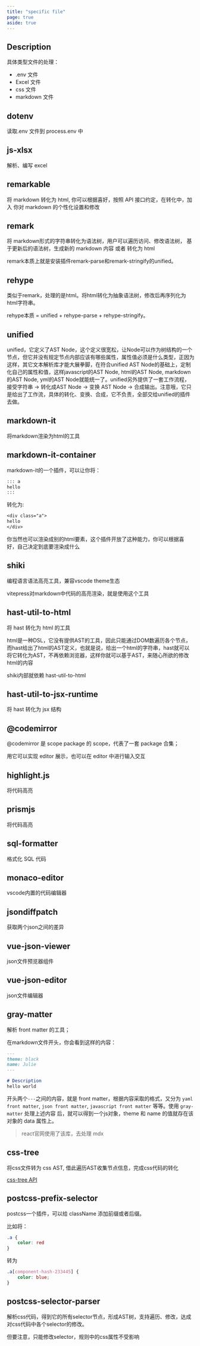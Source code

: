 ```yaml
---
title: "specific file"
page: true
aside: true
---
```


## Description

具体类型文件的处理：

- .env 文件
- Excel 文件
- css 文件
- markdown 文件

## dotenv

读取.env 文件到 process.env 中

## js-xlsx

解析、编写 excel

## remarkable

将 markdown 转化为 html, 你可以根据喜好，按照 API 接口约定，在转化中，加入
你对 markdown 的个性化设置和修改

## remark

将 markdown形式的字符串转化为语法树，用户可以遍历访问、修改语法树，
基于更新后的语法树，生成新的 markdown 内容 或者 转化为 html

remark本质上就是安装插件remark-parse和remark-stringify的unified。

## rehype

类似于remark，处理的是html。将html转化为抽象语法树，修改后再序列化为html字符串。

rehype本质 = unified + rehype-parse + rehype-stringify。


## unified

unified，它定义了AST Node，这个定义很宽松，让Node可以作为树结构的一个节点，但它并没有规定节点内部应该有哪些属性，属性值必须是什么类型，正因为这样，其它文本解析库才能大展拳脚，在符合unified AST Node的基础上，定制化自己的属性和值，这样javascript的AST Node, html的AST Node, markdown的AST Node, yml的AST Node就能统一了。unified另外提供了一套工作流程，接受字符串 -> 转化成AST Node -> 变换 AST Node -> 合成输出。注意哦，它只是给出了工作流，具体的转化、变换、合成，它不负责，全部交给unified的插件去做。

## markdown-it
将markdown渲染为html的工具

## markdown-it-container
markdown-it的一个插件，可以让你将：

```txt
::: a
hello
:::
```

转化为:

```txt
<div class="a">
hello
</div>
```

你当然也可以渲染成别的html要素，这个插件开放了这种能力，你可以根据喜好，自己决定到底要渲染成什么

## shiki
编程语言语法高亮工具，兼容vscode theme生态

vitepress对markdown中代码的高亮渲染，就是使用这个工具


## hast-util-to-html
将 hast 转化为 html 的工具

html是一种DSL，它没有提供AST的工具，因此只能通过DOM数遍历各个节点，
而hast给出了html的AST定义，也就是说，给出一个html的字符串，hast就可以
将它转化为AST，不再依赖浏览器，这样你就可以基于AST，来随心所欲的修改
html的内容

shiki内部就依赖 hast-util-to-html

## hast-util-to-jsx-runtime
将 hast 转化为 jsx 结构

## @codemirror

@codemirror 是 scope package 的 scope，代表了一套 package 合集；

用它可以实现 editor 展示，也可以在 editor 中进行输入交互

## highlight.js
将代码高亮

## prismjs
将代码高亮

## sql-formatter
格式化 SQL 代码

## monaco-editor
vscode内置的代码编辑器

## jsondiffpatch
获取两个json之间的差异

## vue-json-viewer
json文件预览器组件

## vue-json-editor
json文件编辑器


## gray-matter
解析 front matter 的工具；

在markdown文件开头，你会看到这样的内容：
```markdown
---
theme: black
name: Julie
---

# Description
hello world
```
开头两个`---`之间的内容，就是 front matter，根据内容采取的格式，又分为 `yaml front matter`,
`json front matter`, `javascript front matter` 等等。使用 `gray-matter` 处理上述内容
后，就可以得到一个js对象，theme 和 name 的值就存在该对象的 data 属性上。


> react官网使用了该库，去处理 mdx


## css-tree
将css文件转为 css AST, 借此遍历AST收集节点信息，完成css代码的转化

[css-tree API](https://github.com/csstree/csstree/blob/ba6dfd8bb0e33055c05f13803d04825d98dd2d8d/docs/parsing.md)


## postcss-prefix-selector
postcss一个插件，可以给 className 添加前缀或者后缀。

比如将：
```css
.a {
    color: red
}
```

转为

```css
.a[component-hash-233445] {
    color: blue;
}
```

## postcss-selector-parser
解析css代码，得到它的所有selector节点，形成AST树，支持遍历、修改，达成对css代码中各个selector的修改。

但要注意，只能修改selector，规则中的css属性不受影响

<Giscus />
